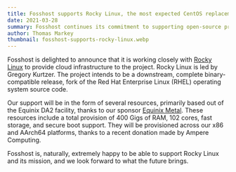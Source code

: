 ```yaml
---
title: Fosshost supports Rocky Linux, the most expected CentOS replacement
date: 2021-03-28
summary: Fosshost continues its commitment to supporting open-source projects and initiatives
author: Thomas Markey
thumbnail: fosshost-supports-rocky-linux.webp
---
```


Fosshost is delighted to announce that it is working closely with [Rocky Linux](https://rockylinux.org/) to provide cloud infrastructure to the project. Rocky Linux is led by Gregory Kurtzer. The project intends to be a downstream, complete binary-compatible release, fork of the Red Hat Enterprise Linux (RHEL) operating system source code.

Our support  will be in the form of several resources, primarily based out of the Equinix DA2 facility, thanks to our sponsor [Equinix Metal](https://metal.equinix.com/). These resources include a total provision of 400 Gigs of RAM, 102 cores, fast storage, and secure boot support. They will be provisioned across our x86 and AArch64 platforms, thanks to a recent donation made by Ampere Computing.

Fosshost is, naturally, extremely happy to be able to support Rocky Linux and its mission, and we look forward to what the future brings.